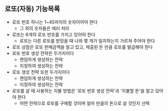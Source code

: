 ## 로또(자동) 기능목록

- 로또 번호 하나는 1~45까지의 숫자이어야 한다
  - 그 외의 숫자들은 에러 처리
- 로또는 6개의 로또 번호를 가지고 있어야 한다
  - 로또는 다른 로또를 받았을 때 나와 몇 개가 일치하는지 가르쳐 주어야 한다
- 로또 상점은 로또 판매금액을 알고 있고, 제출된 돈 만큼 로또를 발급해야 한다
- 로또 번호 생성 전략은 두가지이다
  - 랜덤하게 생성하는 전략
  - 지정하여 생성하는 전략
- 로또 생성 전략 또한 두가지이다
  - 랜덤하게 생성하는 전략
  - 지정하여 생성하는 전략
- 로또를 살 때 사용하는 지불 방법은 '로또 번호 생성 전략'과 '지불할 돈'을 알고 있어야 한다
  - 어떤 전략으로 로또를 구매할 것이며 얼마 만큼의 돈으로 살 것인지 선택